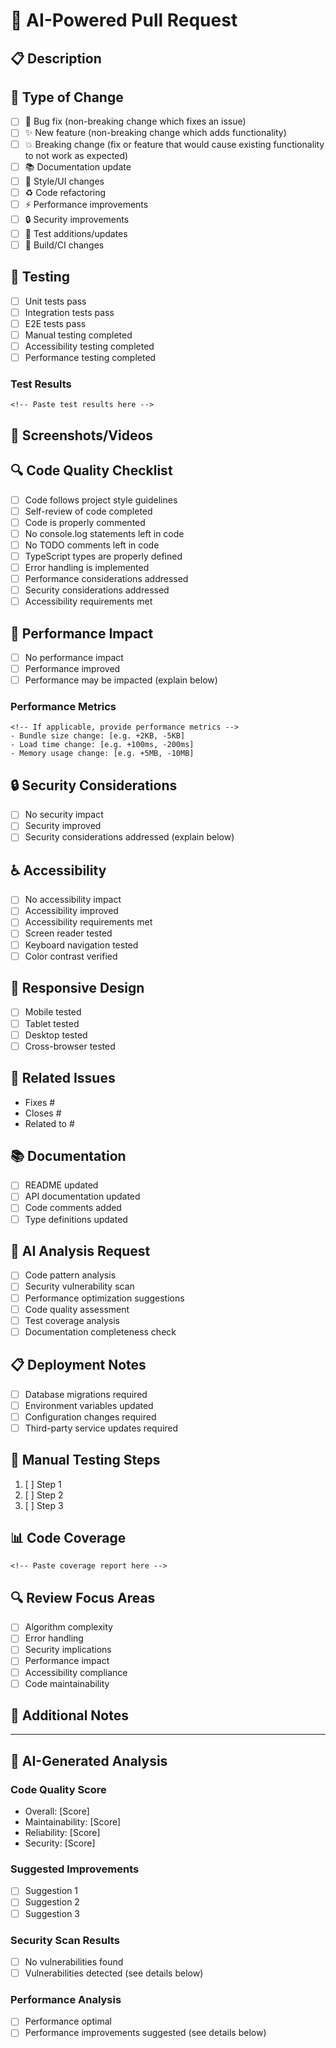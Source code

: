 # 🤖 AI-Powered Pull Request

## 📋 Description
<!-- Provide a clear and concise description of what this PR does -->

## 🔄 Type of Change
<!-- Mark the relevant option with an "x" -->
- [ ] 🐛 Bug fix (non-breaking change which fixes an issue)
- [ ] ✨ New feature (non-breaking change which adds functionality)
- [ ] 💥 Breaking change (fix or feature that would cause existing functionality to not work as expected)
- [ ] 📚 Documentation update
- [ ] 🎨 Style/UI changes
- [ ] ♻️ Code refactoring
- [ ] ⚡ Performance improvements
- [ ] 🔒 Security improvements
- [ ] 🧪 Test additions/updates
- [ ] 🔧 Build/CI changes

## 🧪 Testing
<!-- Describe the tests you ran to verify your changes -->
- [ ] Unit tests pass
- [ ] Integration tests pass
- [ ] E2E tests pass
- [ ] Manual testing completed
- [ ] Accessibility testing completed
- [ ] Performance testing completed

### Test Results
```
<!-- Paste test results here -->
```

## 📸 Screenshots/Videos
<!-- If applicable, add screenshots or videos to help explain your changes -->

## 🔍 Code Quality Checklist
<!-- Mark completed items with an "x" -->
- [ ] Code follows project style guidelines
- [ ] Self-review of code completed
- [ ] Code is properly commented
- [ ] No console.log statements left in code
- [ ] No TODO comments left in code
- [ ] TypeScript types are properly defined
- [ ] Error handling is implemented
- [ ] Performance considerations addressed
- [ ] Security considerations addressed
- [ ] Accessibility requirements met

## 🚀 Performance Impact
<!-- Describe any performance implications -->
- [ ] No performance impact
- [ ] Performance improved
- [ ] Performance may be impacted (explain below)

### Performance Metrics
```
<!-- If applicable, provide performance metrics -->
- Bundle size change: [e.g. +2KB, -5KB]
- Load time change: [e.g. +100ms, -200ms]
- Memory usage change: [e.g. +5MB, -10MB]
```

## 🔒 Security Considerations
<!-- Describe any security implications -->
- [ ] No security impact
- [ ] Security improved
- [ ] Security considerations addressed (explain below)

## ♿ Accessibility
<!-- Describe accessibility considerations -->
- [ ] No accessibility impact
- [ ] Accessibility improved
- [ ] Accessibility requirements met
- [ ] Screen reader tested
- [ ] Keyboard navigation tested
- [ ] Color contrast verified

## 📱 Responsive Design
<!-- Describe responsive design considerations -->
- [ ] Mobile tested
- [ ] Tablet tested
- [ ] Desktop tested
- [ ] Cross-browser tested

## 🔗 Related Issues
<!-- Link to related issues -->
- Fixes #
- Closes #
- Related to #

## 📚 Documentation
<!-- Describe any documentation updates needed -->
- [ ] README updated
- [ ] API documentation updated
- [ ] Code comments added
- [ ] Type definitions updated

## 🤖 AI Analysis Request
<!-- Select AI analysis options -->
- [ ] Code pattern analysis
- [ ] Security vulnerability scan
- [ ] Performance optimization suggestions
- [ ] Code quality assessment
- [ ] Test coverage analysis
- [ ] Documentation completeness check

## 📋 Deployment Notes
<!-- Any special deployment considerations -->
- [ ] Database migrations required
- [ ] Environment variables updated
- [ ] Configuration changes required
- [ ] Third-party service updates required

## 🧪 Manual Testing Steps
<!-- Steps for manual testing -->
1. [ ] Step 1
2. [ ] Step 2
3. [ ] Step 3

## 📊 Code Coverage
<!-- If applicable, provide code coverage information -->
```
<!-- Paste coverage report here -->
```

## 🔍 Review Focus Areas
<!-- Areas that need special attention during review -->
- [ ] Algorithm complexity
- [ ] Error handling
- [ ] Security implications
- [ ] Performance impact
- [ ] Accessibility compliance
- [ ] Code maintainability

## 📝 Additional Notes
<!-- Any additional information for reviewers -->

---

## 🤖 AI-Generated Analysis
<!-- This section will be automatically populated by AI analysis tools -->

### Code Quality Score
<!-- Will be populated by AI -->
- Overall: [Score]
- Maintainability: [Score]
- Reliability: [Score]
- Security: [Score]

### Suggested Improvements
<!-- Will be populated by AI -->
- [ ] Suggestion 1
- [ ] Suggestion 2
- [ ] Suggestion 3

### Security Scan Results
<!-- Will be populated by AI -->
- [ ] No vulnerabilities found
- [ ] Vulnerabilities detected (see details below)

### Performance Analysis
<!-- Will be populated by AI -->
- [ ] Performance optimal
- [ ] Performance improvements suggested (see details below)
